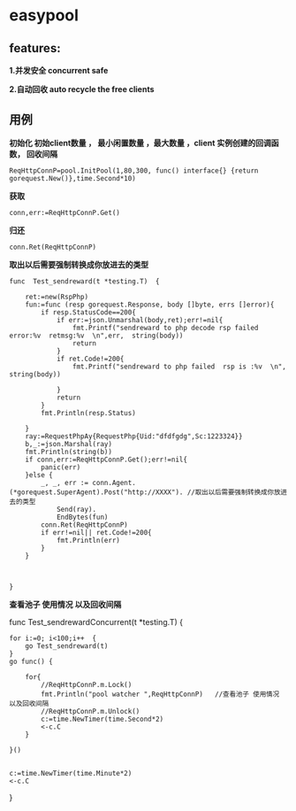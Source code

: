 # easypool


## features:

**1.并发安全  concurrent safe**

**2.自动回收  auto recycle the free clients**



## 用例

**初始化  初始client数量 ， 最小闲置数量 ，最大数量 ，client 实例创建的回调函数， 回收间隔**

```
ReqHttpConnP=pool.InitPool(1,80,300, func() interface{} {return gorequest.New()},time.Second*10)  
```

**获取**
```
conn,err:=ReqHttpConnP.Get()
```

**归还**
```
conn.Ret(ReqHttpConnP)
```





**取出以后需要强制转换成你放进去的类型**


```
func  Test_sendreward(t *testing.T)  {

	ret:=new(RspPhp)
	fun:=func (resp gorequest.Response, body []byte, errs []error){
		if resp.StatusCode==200{
			if err:=json.Unmarshal(body,ret);err!=nil{
				fmt.Printf("sendreward to php decode rsp failed error:%v  retmsg:%v  \n",err,  string(body))
				return
			}
			if ret.Code!=200{
				fmt.Printf("sendreward to php failed  rsp is :%v  \n", string(body))

			}
			return
		}
		fmt.Println(resp.Status)

	}
	ray:=RequestPhpAy{RequestPhp{Uid:"dfdfgdg",Sc:1223324}}
	b,_:=json.Marshal(ray)
	fmt.Println(string(b))
	if conn,err:=ReqHttpConnP.Get();err!=nil{
		panic(err)
	}else {
		_, _, err := conn.Agent.(*gorequest.SuperAgent).Post("http://XXXX"). //取出以后需要强制转换成你放进去的类型
			Send(ray).
			EndBytes(fun)
		conn.Ret(ReqHttpConnP)
		if err!=nil|| ret.Code!=200{
			fmt.Println(err)
		}
	}



}
```



 **查看池子 使用情况 以及回收间隔**
 
func  Test_sendrewardConcurrent(t *testing.T)  {

	for i:=0; i<100;i++  {
		go Test_sendreward(t)
	}
	go func() {

		for{
			//ReqHttpConnP.m.Lock()
			fmt.Println("pool watcher ",ReqHttpConnP)   //查看池子 使用情况 以及回收间隔
			//ReqHttpConnP.m.Unlock()
			c:=time.NewTimer(time.Second*2)
			<-c.C
		}

	}()


	c:=time.NewTimer(time.Minute*2)
	<-c.C
}
```
